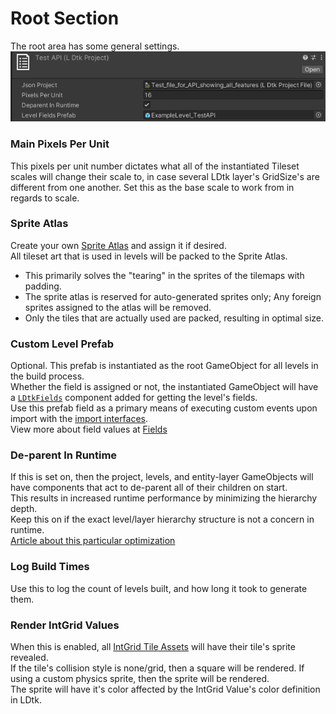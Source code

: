 # Root Section

The root area has some general settings.  
![Section](../../images/unity/inspector/Root.png)

### Main Pixels Per Unit
This pixels per unit number dictates what all of the instantiated Tileset scales will change their scale to, in case several LDtk layer's GridSize's are different from one another. Set this as the base scale to work from in regards to scale.

### Sprite Atlas
Create your own [Sprite Atlas](https://docs.unity3d.com/Manual/class-SpriteAtlas.html) and assign it if desired.  
All tileset art that is used in levels will be packed to the Sprite Atlas.


- This primarily solves the "tearing" in the sprites of the tilemaps with padding.
- The sprite atlas is reserved for auto-generated sprites only; Any foreign sprites assigned to the atlas will be removed.
- Only the tiles that are actually used are packed, resulting in optimal size.

### Custom Level Prefab
Optional. This prefab is instantiated as the root GameObject for all levels in the build process.  
Whether the field is assigned or not, the instantiated GameObject will have a [`LDtkFields`]() component added for getting the level's fields.  
Use this prefab field as a primary means of executing custom events upon import with the [import interfaces]().  
View more about field values at [Fields](../Topics/Fields.md)

### De-parent In Runtime
If this is set on, then the project, levels, and entity-layer GameObjects will have components that act to de-parent all of their children on start.  
This results in increased runtime performance by minimizing the hierarchy depth.  
Keep this on if the exact level/layer hierarchy structure is not a concern in runtime.  
[Article about this particular optimization](https://blogs.unity3d.com/2017/06/29/best-practices-from-the-spotlight-team-optimizing-the-hierarchy/)  



### Log Build Times
Use this to log the count of levels built, and how long it took to generate them.

### Render IntGrid Values
When this is enabled, all [IntGrid Tile Assets]() will have their tile's sprite revealed.  
If the tile's collision style is none/grid, then a square will be rendered. If using a custom physics sprite, then the sprite will be rendered.  
The sprite will have it's color affected by the IntGrid Value's color definition in LDtk.




